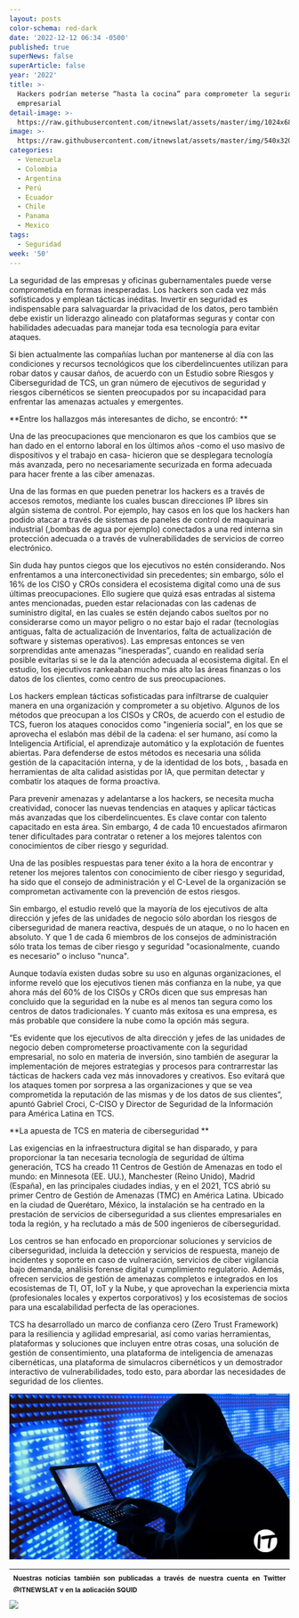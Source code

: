 ```yaml
---
layout: posts
color-schema: red-dark
date: '2022-12-12 06:34 -0500'
published: true
superNews: false
superArticle: false
year: '2022'
title: >-
  Hackers podrían meterse “hasta la cocina” para comprometer la seguridad
  empresarial 
detail-image: >-
  https://raw.githubusercontent.com/itnewslat/assets/master/img/1024x680/Ataque-Hacker-G.jpg
image: >-
  https://raw.githubusercontent.com/itnewslat/assets/master/img/540x320/Ataque-Hacker-P.jpg
categories:
  - Venezuela
  - Colombia
  - Argentina
  - Perú
  - Ecuador
  - Chile
  - Panama
  - Mexico
tags:
  - Seguridad
week: '50'
---
```

La seguridad de las empresas y oficinas gubernamentales puede verse comprometida en formas inesperadas. Los hackers son  cada vez más sofisticados y emplean tácticas inéditas. Invertir en seguridad es indispensable para salvaguardar la privacidad de los datos, pero también debe existir un liderazgo alineado con plataformas seguras y contar con habilidades adecuadas para manejar toda esa tecnología para evitar ataques. 

Si bien actualmente las compañías luchan por mantenerse al día con las condiciones y recursos tecnológicos que los ciberdelincuentes utilizan para robar datos y causar daños, de acuerdo con un Estudio sobre Riesgos y Ciberseguridad de TCS, un gran número de ejecutivos de seguridad y riesgos cibernéticos se sienten preocupados por su incapacidad para enfrentar las amenazas actuales y emergentes. 

**Entre los hallazgos más interesantes de dicho, se encontró: **

Una de las preocupaciones que mencionaron es que los cambios que se han dado en el entorno laboral en los últimos años -como el uso masivo de dispositivos y el trabajo en casa- hicieron que se desplegara  tecnología más avanzada, pero no necesariamente securizada en forma adecuada para hacer frente a las ciber amenazas. 

Una de las formas en que pueden penetrar los hackers es a través de accesos remotos, mediante los cuales buscan direcciones IP libres sin algún sistema de control. Por ejemplo, hay casos en los que los hackers han podido atacar a través de sistemas de paneles de control de maquinaria industrial (,bombas de agua por ejemplo) conectados a una red interna sin protección adecuada o a través de vulnerabilidades de servicios de correo electrónico. 

Sin duda hay puntos ciegos que los ejecutivos no estén considerando. Nos enfrentamos a una interconectividad sin precedentes; sin embargo, sólo el 16% de los CISO y CROs considera el ecosistema digital como una de sus últimas preocupaciones. Ello sugiere que quizá esas entradas al sistema antes mencionadas, pueden estar relacionadas con las cadenas de suministro digital, en las cuales se estén dejando cabos sueltos por no considerarse como un mayor peligro o no estar bajo el radar (tecnologías antiguas, falta de actualización de Inventarios, falta de actualización de software y sistemas operativos). Las empresas entonces se ven sorprendidas ante amenazas  “inesperadas”, cuando en realidad sería  posible evitarlas si se le da la atención adecuada al ecosistema digital. En el estudio, los ejecutivos rankeaban mucho más alto las áreas finanzas o los datos de los clientes, como centro de sus preocupaciones.  

Los hackers emplean tácticas sofisticadas para infiltrarse de cualquier manera en una organización y comprometer a su objetivo.  Algunos de los métodos que preocupan a los CISOs y CROs, de acuerdo con el estudio de TCS, fueron los ataques conocidos como "ingeniería social", en los que se aprovecha el eslabón mas débil de la cadena: el ser humano, así como la Inteligencia Artificial, el aprendizaje automático y la explotación de fuentes abiertas. Para defenderse de estos métodos es necesaria una sólida gestión de la capacitación interna,  y de la identidad  de los bots, , basada en herramientas de alta calidad asistidas por IA, que permitan detectar y combatir los ataques de forma proactiva. 

Para prevenir amenazas y adelantarse a los hackers, se necesita mucha creatividad, conocer las nuevas tendencias en ataques y aplicar tácticas más avanzadas que los ciberdelincuentes. Es clave contar con talento capacitado en esta área. Sin embargo, 4 de cada 10 encuestados afirmaron  tener dificultades para contratar o retener a los mejores talentos con conocimientos de ciber riesgo y seguridad. 

Una de las posibles respuestas para tener éxito a la hora de encontrar y retener los mejores talentos con conocimiento de ciber riesgo y seguridad, ha sido que el consejo de administración y el C-Level de la organización se comprometan activamente con la prevención de estos riesgos. 

Sin embargo, el estudio reveló que la mayoría de los ejecutivos de alta dirección y jefes de las unidades de negocio sólo abordan los riesgos de ciberseguridad de manera reactiva, después de un ataque, o no lo hacen en absoluto. Y que 1 de cada 6 miembros de los consejos de administración sólo trata los temas de ciber riesgo y seguridad "ocasionalmente, cuando es necesario" o incluso "nunca". 

Aunque todavía existen dudas sobre su uso en algunas organizaciones, el informe reveló que los ejecutivos tienen más confianza en la nube, ya que ahora más del 60% de los CISOs y CROs dicen que sus empresas han concluido que la seguridad en la nube es al menos tan segura como los centros de datos tradicionales. Y cuanto más exitosa es una empresa, es más probable que considere la nube como la opción más segura. 
 

“Es evidente que los ejecutivos de alta dirección y jefes de las unidades de negocio deben comprometerse proactivamente con la seguridad empresarial, no solo en materia de inversión, sino también de asegurar la implementación de mejores estrategias y procesos para contrarrestar las tácticas de hackers cada vez más innovadores y creativos. Eso evitará que los ataques tomen por sorpresa a las organizaciones y que se vea comprometida la reputación de las mismas y de los datos de sus clientes”, apuntó Gabriel Croci, C-CISO y Director de Seguridad de la Información para América Latina en TCS. 

**La apuesta de TCS en materia de ciberseguridad **

Las exigencias en la infraestructura digital se han disparado, y para proporcionar la tan necesaria tecnología de seguridad de última generación, TCS ha creado 11 Centros de Gestión de Amenazas en todo el mundo: en Minnesota (EE. UU.), Manchester (Reino Unido), Madrid (España), en las principales ciudades indias, y en el 2021, TCS abrió su primer Centro de Gestión de Amenazas (TMC) en América Latina. Ubicado en la ciudad de Querétaro, México, la instalación se ha centrado en la prestación de servicios de ciberseguridad a sus clientes empresariales en toda la región, y ha reclutado a más de 500 ingenieros de ciberseguridad.  

Los centros se han enfocado en proporcionar soluciones y servicios de ciberseguridad, incluida la detección y servicios de respuesta, manejo de incidentes y soporte en caso de vulneración, servicios de ciber vigilancia bajo demanda, análisis forense digital y cumplimiento regulatorio. Además, ofrecen servicios de gestión de amenazas completos e integrados en los ecosistemas de TI, OT, IoT y la Nube, y que aprovechan la experiencia mixta (profesionales locales y expertos corporativos) y los ecosistemas de socios para una escalabilidad perfecta de las operaciones.   

TCS ha desarrollado un marco de confianza cero (Zero Trust Framework) para la resiliencia y agilidad empresarial, así como varias herramientas, plataformas y soluciones que incluyen entre otras cosas, una solución de gestión de consentimiento, una plataforma de inteligencia de amenazas cibernéticas, una plataforma de simulacros cibernéticos y un demostrador interactivo de vulnerabilidades, todo esto, para abordar las necesidades de seguridad de los clientes.  

![](https://raw.githubusercontent.com/itnewslat/assets/master/img/540x320/Ataque-Hacker-P.jpg)

<table style="height: 42px;" width="569">
<tbody>
<tr>
<td style="text-align: justify;"><sub><strong>Nuestras noticias también son publicadas a través de nuestra cuenta en Twitter <a href="https://twitter.com/itnewslat?lang=es">@ITNEWSLAT</a> y en la aplicación <a href="https://squidapp.co/en/">SQUID</a></strong></sub></td>
</tr>
</tbody>
</table>

<img src="https://tracker.metricool.com/c3po.jpg?hash=56f88a41e39ab42c063cc51676587a04"/>